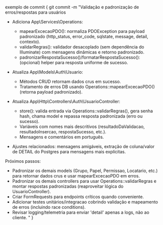 exemplo de commit {
git commit -m "Validação e padronização de erros/respostas para usuários

- Adiciona App\Services\Operations:
  - mapearExcecaoPDO(): normaliza PDOException para payload padronizado (http_status, error_code, sqlstate, message, detail, contexto).
  - validarRegras(): validador desacoplado (sem dependência do Illuminate) com mensagens dinâmicas e retorno padronizado.
  - padronizarRespostaSucesso()/formatarRespostaSucesso(): (opcional) helper para resposta uniforme de sucesso.

- Atualiza App\Models\Auth\Usuario:
  - Métodos CRUD retornam dados crus em sucesso.
  - Tratamento de erros DB usando Operations::mapearExcecaoPDO() (retorna payload padronizado).

- Atualiza App\Http\Controllers\Auth\UsuarioController:
  - store(): valida entrada via Operations::validarRegras(), gera senha hash, chama model e repassa resposta padronizada (erro ou sucesso).
  - Variáveis com nomes mais descritivos (resultadoDaValidacao, resultadoInsercao, respostaSucesso, etc.).
  - Mensagens e comentários em português.

- Ajustes relacionados: mensagens amigáveis, extração de coluna/valor de DETAIL do Postgres para mensagens mais explícitas.

Próximos passos:
- Padronizar os demais models (Grupo, Papel, Permissao, Locatario, etc.) para retornar dados crus e usar mapearExcecaoPDO em erros.
- Padronizar os demais controllers para usar Operations::validarRegras e montar respostas padronizadas (reaproveitar lógica do UsuarioController).
- Criar FormRequests para endpoints críticos quando conveniente.
- Adicionar testes unitários/integracao cobrindo validação e mapeamento de erros (incluindo race conditions).
- Revisar logging/telemetria para enviar 'detail' apenas a logs, não ao cliente.
"
}
